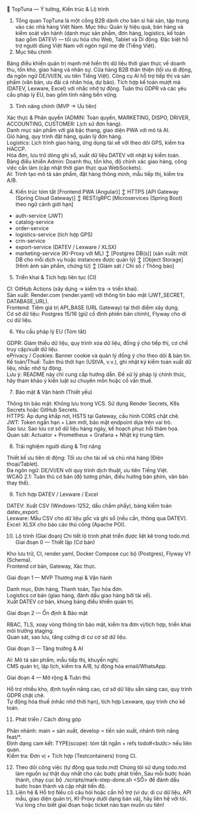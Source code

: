 🌊 TopTuna — Ý tưởng, Kiến trúc & Lộ trình
1. Tổng quan
TopTuna là một cổng B2B dành cho bán sỉ hải sản, tập trung vào các nhà hàng Việt Nam. Mục tiêu: Quản lý hiệu quả, bán hàng và kiểm soát vận hành (danh mục sản phẩm, đơn hàng, logistics, kế toán bao gồm DATEV) — tối ưu hóa cho Web, Tablet và Di động. Đặc biệt hỗ trợ người dùng Việt Nam với ngôn ngữ mẹ đẻ (Tiếng Việt).
2. Mục tiêu chính

Bảng điều khiển quản trị mạnh mẽ hiển thị dữ liệu thời gian thực về doanh thu, tồn kho, giao hàng và nhân sự.
Cửa hàng B2B thân thiện (tối ưu di động, đa ngôn ngữ DE/VI/EN, ưu tiên Tiếng Việt).
Công cụ AI hỗ trợ tiếp thị và sản phẩm (văn bản, ưu đãi cá nhân hóa, dự báo).
Tích hợp kế toán mượt mà (DATEV, Lexware, Excel) với nhắc nhở tự động.
Tuân thủ GDPR và các yêu cầu pháp lý EU, bao gồm tính năng bền vững.

3. Tính năng chính (MVP → Ưu tiên)

Xác thực & Phân quyền (ADMIN: Toàn quyền, MARKETING, DISPO, DRIVER, ACCOUNTING, CUSTOMER: Lịch sử đơn hàng).  
Danh mục sản phẩm với giá bậc thang, giao diện PWA với mô tả AI.  
Giỏ hàng, quy trình đặt hàng, quản lý đơn hàng.  
Logistics: Lịch trình giao hàng, ứng dụng tài xế với theo dõi GPS, kiểm tra HACCP.  
Hóa đơn, lưu trữ dòng ghi sổ, xuất dữ liệu DATEV với nhật ký kiểm toán.  
Bảng điều khiển Admin: Doanh thu, tồn kho, độ chính xác giao hàng, công việc cần làm (cập nhật thời gian thực qua WebSockets).  
AI: Trình tạo mô tả sản phẩm, đặt hàng thông minh, mẫu tiếp thị, kiểm tra A/B.

4. Kiến trúc tóm tắt
[Frontend PWA (Angular)]
  ↕ HTTPS
[API Gateway (Spring Cloud Gateway)]
  ↕ REST/gRPC
[Microservices (Spring Boot) theo ngữ cảnh giới hạn]
  - auth-service (JWT)
  - catalog-service
  - order-service
  - logistics-service (tích hợp GPS)
  - crm-service
  - export-service (DATEV / Lexware / XLSX)
  - marketing-service (KI-Proxy với ML)
  ↕
[Postgres DB(s)] (sản xuất: một DB cho mỗi dịch vụ hoặc instances được quản lý)
  ↕
[Object Storage] (Hình ảnh sản phẩm, chứng từ)
  ↕
[Giám sát / Chỉ số / Thông báo]

5. Triển khai & Tích hợp liên tục (CI)

CI: GitHub Actions (xây dựng → kiểm tra → triển khai).  
Sản xuất: Render.com (render.yaml) với thông tin bảo mật (JWT_SECRET, DATABASE_URL).  
Frontend: Tiêm giá trị API_BASE (URL Gateway) tại thời điểm xây dựng.  
Cơ sở dữ liệu: Postgres 15/16 (giữ cố định phiên bản chính), Flyway cho di cư dữ liệu.

6. Yêu cầu pháp lý EU (Tóm tắt)

GDPR: Giảm thiểu dữ liệu, quy trình xóa dữ liệu, đồng ý cho tiếp thị, cơ chế truy cập/xuất dữ liệu.  
ePrivacy / Cookies: Banner cookie và quản lý đồng ý cho theo dõi & bản tin.  
Kế toán/Thuế: Tuân thủ thời hạn (UStVA, v.v.), ghi nhật ký kiểm toán xuất dữ liệu, nhắc nhở tự động.  
Lưu ý: README này chỉ cung cấp hướng dẫn. Để xử lý pháp lý chính thức, hãy tham khảo ý kiến luật sư chuyên môn hoặc cố vấn thuế.



7. Bảo mật & Vận hành (Thiết yếu)

Thông tin bảo mật: Không lưu trong VCS. Sử dụng Render Secrets, K8s Secrets hoặc GitHub Secrets.  
HTTPS: Áp dụng khắp nơi, HSTS tại Gateway, cấu hình CORS chặt chẽ.  
JWT: Token ngắn hạn + Làm mới, bảo mật endpoint dựa trên vai trò.  
Sao lưu: Sao lưu cơ sở dữ liệu hàng ngày, kế hoạch phục hồi thảm họa.  
Quan sát: Actuator + Prometheus + Grafana + Nhật ký trung tâm.

8. Trải nghiệm người dùng & Trợ năng

Thiết kế ưu tiên di động: Tối ưu cho tài xế và chủ nhà hàng (Điện thoại/Tablet).  
Đa ngôn ngữ: DE/VI/EN với quy trình dịch thuật, ưu tiên Tiếng Việt.  
WCAG 2.1: Tuân thủ cơ bản (độ tương phản, điều hướng bàn phím, văn bản thay thế).

9. Tích hợp DATEV / Lexware / Excel

DATEV: Xuất CSV (Windows-1252, dấu chấm phẩy), bảng kiểm toán datev_export.  
Lexware: Mẫu CSV cho dữ liệu gốc và ghi sổ (nếu cần, thông qua DATEV).  
Excel: XLSX cho báo cáo thủ công (Apache POI).

10. Lộ trình (Giai đoạn)
Chi tiết lộ trình phát triển được liệt kê trong todo.md.
Giai đoạn 0 — Thiết lập (Cơ bản)

Kho lưu trữ, CI, render.yaml, Docker Compose cục bộ (Postgres), Flyway V1 (Schema).  
Frontend cơ bản, Gateway, Xác thực.

Giai đoạn 1 — MVP Thương mại & Vận hành

Danh mục, Đơn hàng, Thanh toán, Tạo hóa đơn.  
Logistics cơ bản (giao hàng, đánh dấu giao hàng bởi tài xế).  
Xuất DATEV cơ bản, khung bảng điều khiển quản trị.

Giai đoạn 2 — Ổn định & Bảo mật

RBAC, TLS, xoay vòng thông tin bảo mật, kiểm tra đơn vị/tích hợp, triển khai môi trường staging.  
Quan sát, sao lưu, tăng cường di cư cơ sở dữ liệu.

Giai đoạn 3 — Tăng trưởng & AI

AI: Mô tả sản phẩm, mẫu tiếp thị, khuyến nghị.  
CMS quản trị, lập lịch, kiểm tra A/B, tự động hóa email/WhatsApp.

Giai đoạn 4 — Mở rộng & Tuân thủ

Hỗ trợ nhiều kho, định tuyến nâng cao, cơ sở dữ liệu sẵn sàng cao, quy trình GDPR chặt chẽ.  
Tự động hóa thuế (nhắc nhở thời hạn), tích hợp Lexware, quy trình cho kế toán.

11. Phát triển / Cách đóng góp

Phân nhánh: main = sản xuất, develop = tiền sản xuất, nhánh tính năng feat/*.  
Định dạng cam kết: TYPE(scope): tóm tắt ngắn + refs todo#<bước> nếu liên quan.  
Kiểm tra: Đơn vị + Tích hợp (Testcontainers) trong CI.

12. Theo dõi công việc (tự động qua todo.md)
Chúng tôi sử dụng todo.md làm nguồn sự thật duy nhất cho các bước phát triển. Sau mỗi bước hoàn thành, chạy cục bộ ./scripts/mark-step-done.sh <SỐ> để đánh dấu bước hoàn thành và cập nhật tiến độ.
13. Liên hệ & Hỗ trợ
Nếu có câu hỏi hoặc cần hỗ trợ (ví dụ: di cư dữ liệu, API mẫu, giao diện quản trị, KI-Proxy dưới dạng bản vá), hãy liên hệ với tôi. Vui lòng cho biết giai đoạn hoặc ticket nào bạn muốn ưu tiên!